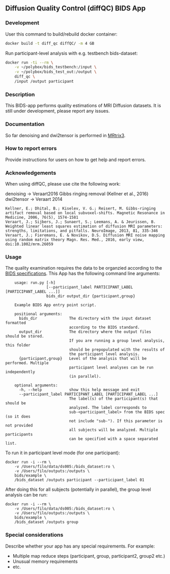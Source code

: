 ## Diffusion Quality Control (diffQC) BIDS App

### Development
User this command to build/rebuild docker container:
```sh
docker build -t diff_qc diffQC/ -m 4 GB
```
Run participant-level analysis with e.g. testbench bids-dataset:
```sh
docker run -ti --rm \
	-v ~/polybox/bids_testbench:/input \
	-v ~/polybox/bids_test_out:/output \
	diff_qc \
	/input /output participant
```
### Description
This BIDS-app performs quality estimations of MRI Diffusion datasets. It is still under development, please report any issues.

### Documentation
So far denoising and dwi2tensor is performed in [MRtrix3](http://www.mrtrix.org).

### How to report errors
Provide instructions for users on how to get help and report errors.

### Acknowledgements
When using diffQC, please use cite the following work:

denoising -> Veraart2016
Gibbs ringing removal (Kellner et al., 2016)
dwi2tensor -> Veraart 2014
```
Kellner, E.; Dhital, B.; Kiselev, V. G.; Reisert, M. Gibbs-ringing artifact removal based on local subvoxel-shifts. Magnetic Resonance in Medicine, 2006, 76(5), 1574-1581
Veraart, J.; Sijbers, J.; Sunaert, S.; Leemans, A. & Jeurissen, B. Weighted linear least squares estimation of diffusion MRI parameters: strengths, limitations, and pitfalls. NeuroImage, 2013, 81, 335-346
Veraart, J.; Fieremans, E. & Novikov, D.S. Diffusion MRI noise mapping using random matrix theory Magn. Res. Med., 2016, early view, doi:10.1002/mrm.26059
```

### Usage
The quality examination requires the data to be organzied according to the [BIDS specifications](http://bids.neuroimaging.io/).
This App has the following command line arguments:

		usage: run.py [-h]
		              [--participant_label PARTICIPANT_LABEL [PARTICIPANT_LABEL ...]]
		              bids_dir output_dir {participant,group}

		Example BIDS App entry point script.

		positional arguments:
		  bids_dir              The directory with the input dataset formatted
		                        according to the BIDS standard.
		  output_dir            The directory where the output files should be stored.
		                        If you are running a group level analysis, this folder
		                        should be prepopulated with the results of
		                        the participant level analysis.
		  {participant,group}   Level of the analysis that will be performed. Multiple
		                        participant level analyses can be run independently
		                        (in parallel).

		optional arguments:
		  -h, --help            show this help message and exit
		  --participant_label PARTICIPANT_LABEL [PARTICIPANT_LABEL ...]
		                        The label(s) of the participant(s) that should be
		                        analyzed. The label corresponds to
		                        sub-<participant_label> from the BIDS spec (so it does
		                        not include "sub-"). If this parameter is not provided
		                        all subjects will be analyzed. Multiple participants
		                        can be specified with a space separated list.

To run it in participant level mode (for one participant):

    docker run -i --rm \
		-v /Users/filo/data/ds005:/bids_dataset:ro \
		-v /Users/filo/outputs:/outputs \
		bids/example \
		/bids_dataset /outputs participant --participant_label 01

After doing this for all subjects (potentially in parallel), the group level analysis
can be run:

    docker run -i --rm \
		-v /Users/filo/data/ds005:/bids_dataset:ro \
		-v /Users/filo/outputs:/outputs \
		bids/example \
		/bids_dataset /outputs group

### Special considerations
Describe whether your app has any special requirements. For example:

- Multiple map reduce steps (participant, group, participant2, group2 etc.)
- Unusual memory requirements
- etc.
